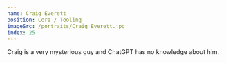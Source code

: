 ```yaml
---
name: Craig Everett
position: Core / Tooling
imageSrc: /portraits/Craig_Everett.jpg
index: 25
---
```


Craig is a very mysterious guy and ChatGPT has no knowledge about him.

